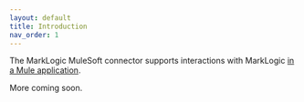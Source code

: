 ```yaml
---
layout: default
title: Introduction
nav_order: 1
---
```


The MarkLogic MuleSoft connector supports interactions with MarkLogic 
[in a Mule application](https://docs.mulesoft.com/connectors/introduction/introduction-to-anypoint-connectors).

More coming soon.

